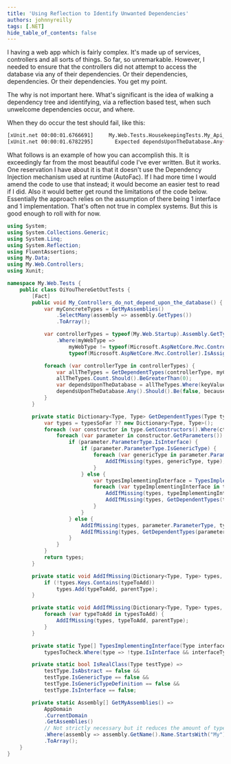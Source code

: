 ```yaml
---
title: 'Using Reflection to Identify Unwanted Dependencies'
authors: johnnyreilly
tags: [.NET]
hide_table_of_contents: false
---
```


I having a web app which is fairly complex. It's made up of services, controllers and all sorts of things. So far, so unremarkable. However, I needed to ensure that the controllers did not attempt to access the database via any of their dependencies. Or their dependencies, dependencies. Or their dependencies. You get my point.

The why is not important here. What's significant is the idea of walking a dependency tree and identifying, via a reflection based test, when such unwelcome dependencies occur, and where.

When they do occur the test should fail, like this:

```sh
[xUnit.net 00:00:01.6766691]     My.Web.Tests.HousekeepingTests.My_Api_Controllers_do_not_depend_upon_the_database [FAIL]
[xUnit.net 00:00:01.6782295]       Expected dependsUponTheDatabase.Any() to be False because My.Api.Controllers.ThingyController depends upon the database through My.Data.Services.OohItsAService, but found True.
```

What follows is an example of how you can accomplish this. It is exceedingly far from the most beautiful code I've ever written. But it works. One reservation I have about it is that it doesn't use the Dependency Injection mechanism used at runtime (AutoFac). If I had more time I would amend the code to use that instead; it would become an easier test to read if I did. Also it would better get round the limitations of the code below. Essentially the approach relies on the assumption of there being 1 interface and 1 implementation. That's often not true in complex systems. But this is good enough to roll with for now.

```cs
using System;
using System.Collections.Generic;
using System.Linq;
using System.Reflection;
using FluentAssertions;
using My.Data;
using My.Web.Controllers;
using Xunit;

namespace My.Web.Tests {
    public class OiYouThereGetOutTests {
        [Fact]
        public void My_Controllers_do_not_depend_upon_the_database() {
            var myConcreteTypes = GetMyAssemblies()
                .SelectMany(assembly => assembly.GetTypes())
                .ToArray();

            var controllerTypes = typeof(My.Web.Startup).Assembly.GetTypes()
                .Where(myWebType =>
                    myWebType != typeof(Microsoft.AspNetCore.Mvc.Controller) &&
                    typeof(Microsoft.AspNetCore.Mvc.Controller).IsAssignableFrom(myWebType));

            foreach (var controllerType in controllerTypes) {
                var allTheTypes = GetDependentTypes(controllerType, myConcreteTypes);
                allTheTypes.Count.Should().BeGreaterThan(0);
                var dependsUponTheDatabase = allTheTypes.Where(keyValue => keyValue.Key == typeof(MyDbContext));
                dependsUponTheDatabase.Any().Should().Be(false, because: $"{controllerType} depends upon the database through {string.Join(", ", dependsUponTheDatabase.Select(dod => dod.Value))}");
            }
        }

        private static Dictionary<Type, Type> GetDependentTypes(Type type, Type[] typesToCheck, Dictionary<Type, Type> typesSoFar = null) {
            var types = typesSoFar ?? new Dictionary<Type, Type>();
            foreach (var constructor in type.GetConstructors().Where(ctor => ctor.IsPublic)) {
                foreach (var parameter in constructor.GetParameters()) {
                    if (parameter.ParameterType.IsInterface) {
                        if (parameter.ParameterType.IsGenericType) {
                            foreach (var genericType in parameter.ParameterType.GenericTypeArguments) {
                                AddIfMissing(types, genericType, type);
                            }
                        } else {
                            var typesImplementingInterface = TypesImplementingInterface(parameter.ParameterType, typesToCheck);
                            foreach (var typeImplementingInterface in typesImplementingInterface) {
                                AddIfMissing(types, typeImplementingInterface, type);
                                AddIfMissing(types, GetDependentTypes(typeImplementingInterface, typesToCheck, types).Keys.ToList(), type);
                            }
                        }
                    } else {
                        AddIfMissing(types, parameter.ParameterType, type);
                        AddIfMissing(types, GetDependentTypes(parameter.ParameterType, typesToCheck, types).Keys.ToList(), type);
                    }
                }
            }
            return types;
        }

        private static void AddIfMissing(Dictionary<Type, Type> types, Type typeToAdd, Type parentType) {
            if (!types.Keys.Contains(typeToAdd))
                types.Add(typeToAdd, parentType);
        }

        private static void AddIfMissing(Dictionary<Type, Type> types, IList<Type> typesToAdd, Type parentType) {
            foreach (var typeToAdd in typesToAdd) {
                AddIfMissing(types, typeToAdd, parentType);
            }
        }

        private static Type[] TypesImplementingInterface(Type interfaceType, Type[] typesToCheck) =>
            typesToCheck.Where(type => !type.IsInterface && interfaceType.IsAssignableFrom(type)).ToArray();

        private static bool IsRealClass(Type testType) =>
            testType.IsAbstract == false &&
            testType.IsGenericType == false &&
            testType.IsGenericTypeDefinition == false &&
            testType.IsInterface == false;

        private static Assembly[] GetMyAssemblies() =>
            AppDomain
            .CurrentDomain
            .GetAssemblies()
            // Not strictly necessary but it reduces the amount of types returned
            .Where(assembly => assembly.GetName().Name.StartsWith("My"))
            .ToArray();
    }
}
```
